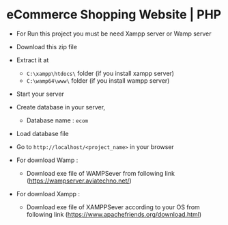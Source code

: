 # eCommerce Shopping Website | PHP
- For Run this project you must be need Xampp server or Wamp server
- Download this zip file
- Extract it at
  - `C:\xampp\htdocs\` folder (if you install xampp server)
  - `C:\wamp64\www\` folder (if you install wampp server)
- Start your server
- Create database in your server,
  - Database name : `ecom`
- Load database file
- Go to `http://localhost/<project_name>` in your browser

- For download Wamp :
  - Download exe file of WAMPSever from following link (https://wampserver.aviatechno.net/)

- For download Xampp :
  - Download exe file of XAMPPSever according to your OS from following link (https://www.apachefriends.org/download.html)

